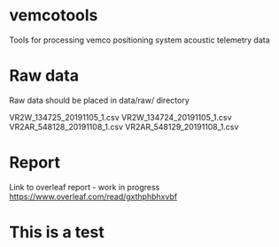 # vemcotools
Tools for processing vemco positioning system acoustic telemetry data

# Raw data
Raw data should be placed in data/raw/ directory

VR2W_134725_20191105_1.csv
VR2W_134724_20191105_1.csv
VR2AR_548128_20191108_1.csv
VR2AR_548129_20191108_1.csv

# Report
Link to overleaf report - work in progress
https://www.overleaf.com/read/gxthphbhxvbf

# This is a test